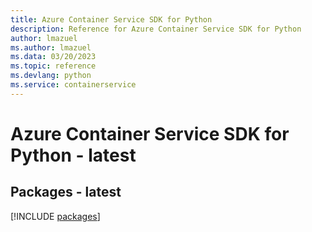```yaml
---
title: Azure Container Service SDK for Python
description: Reference for Azure Container Service SDK for Python
author: lmazuel
ms.author: lmazuel
ms.data: 03/20/2023
ms.topic: reference
ms.devlang: python
ms.service: containerservice
---
```

# Azure Container Service SDK for Python - latest
## Packages - latest
[!INCLUDE [packages](container-service-index.md)]